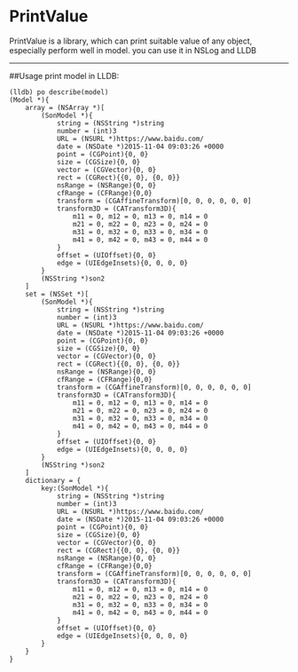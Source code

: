 # PrintValue

PrintValue is a library, which can print suitable value of any object, especially perform well in model. you can use it in NSLog and LLDB

----
##Usage
print model in LLDB:

	(lldb) po describe(model)
	(Model *){
		array = (NSArray *)[
			(SonModel *){
				string = (NSString *)string
				number = (int)3
				URL = (NSURL *)https://www.baidu.com/
				date = (NSDate *)2015-11-04 09:03:26 +0000
				point = (CGPoint){0, 0}
				size = (CGSize){0, 0}
				vector = (CGVector){0, 0}
				rect = (CGRect){{0, 0}, {0, 0}}
				nsRange = (NSRange){0, 0}
				cfRange = (CFRange){0,0}
				transform = (CGAffineTransform)[0, 0, 0, 0, 0, 0]
				transform3D = (CATransform3D){
					m11 = 0, m12 = 0, m13 = 0, m14 = 0
					m21 = 0, m22 = 0, m23 = 0, m24 = 0
					m31 = 0, m32 = 0, m33 = 0, m34 = 0
					m41 = 0, m42 = 0, m43 = 0, m44 = 0
				}
				offset = (UIOffset){0, 0}
				edge = (UIEdgeInsets){0, 0, 0, 0}
			}
			(NSString *)son2
		]
		set = (NSSet *)[
			(SonModel *){
				string = (NSString *)string
				number = (int)3
				URL = (NSURL *)https://www.baidu.com/
				date = (NSDate *)2015-11-04 09:03:26 +0000
				point = (CGPoint){0, 0}
				size = (CGSize){0, 0}
				vector = (CGVector){0, 0}
				rect = (CGRect){{0, 0}, {0, 0}}
				nsRange = (NSRange){0, 0}
				cfRange = (CFRange){0,0}
				transform = (CGAffineTransform)[0, 0, 0, 0, 0, 0]
				transform3D = (CATransform3D){
					m11 = 0, m12 = 0, m13 = 0, m14 = 0
					m21 = 0, m22 = 0, m23 = 0, m24 = 0
					m31 = 0, m32 = 0, m33 = 0, m34 = 0
					m41 = 0, m42 = 0, m43 = 0, m44 = 0
				}
				offset = (UIOffset){0, 0}
				edge = (UIEdgeInsets){0, 0, 0, 0}
			}
			(NSString *)son2
		]
		dictionary = {
			key:(SonModel *){
				string = (NSString *)string
				number = (int)3
				URL = (NSURL *)https://www.baidu.com/
				date = (NSDate *)2015-11-04 09:03:26 +0000
				point = (CGPoint){0, 0}
				size = (CGSize){0, 0}
				vector = (CGVector){0, 0}
				rect = (CGRect){{0, 0}, {0, 0}}
				nsRange = (NSRange){0, 0}
				cfRange = (CFRange){0,0}
				transform = (CGAffineTransform)[0, 0, 0, 0, 0, 0]
				transform3D = (CATransform3D){
					m11 = 0, m12 = 0, m13 = 0, m14 = 0
					m21 = 0, m22 = 0, m23 = 0, m24 = 0
					m31 = 0, m32 = 0, m33 = 0, m34 = 0
					m41 = 0, m42 = 0, m43 = 0, m44 = 0
				}
				offset = (UIOffset){0, 0}
				edge = (UIEdgeInsets){0, 0, 0, 0}
			}
		}
	}
